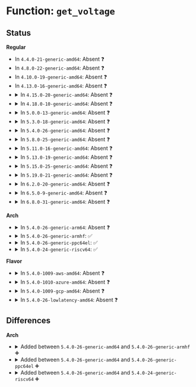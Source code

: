 # Function: <code>get_voltage</code>

## Status
<b>Regular</b>
<ul>
<li>
In <code>4.4.0-21-generic-amd64</code>: Absent ❓
</li>
<li>
In <code>4.8.0-22-generic-amd64</code>: Absent ❓
</li>
<li>
In <code>4.10.0-19-generic-amd64</code>: Absent ❓
</li>
<li>
In <code>4.13.0-16-generic-amd64</code>: Absent ❓
</li>
<li>
<details>
<summary>In <code>4.15.0-20-generic-amd64</code>: Absent ❓</summary>

```json
{
  "name": "get_voltage",
  "collision_type": "Unique Static",
  "inline_type": "Selective",
  "funcs": [
    {
      "addr": 18446744071586864304,
      "name": "get_voltage",
      "external": false,
      "loc": "drivers/thermal/devfreq_cooling.c:177",
      "file": "drivers/thermal/devfreq_cooling.c",
      "inline": "not declared, inlined",
      "caller_inline": [],
      "caller_func": [
        "drivers/thermal/devfreq_cooling.c:devfreq_cooling_get_requested_power"
      ]
    }
  ],
  "symbols": [
    {
      "addr": 18446744071586864304,
      "name": "get_voltage.isra.2",
      "section": ".text",
      "bind": "STB_LOCAL",
      "size": 259
    }
  ]
}
```
</details>
</li>
<li>
<details>
<summary>In <code>4.18.0-10-generic-amd64</code>: Absent ❓</summary>

```json
{
  "name": "get_voltage",
  "collision_type": "Unique Static",
  "inline_type": "Selective",
  "funcs": [
    {
      "addr": 18446744071587157824,
      "name": "get_voltage",
      "external": false,
      "loc": "drivers/thermal/devfreq_cooling.c:177",
      "file": "drivers/thermal/devfreq_cooling.c",
      "inline": "not declared, inlined",
      "caller_inline": [],
      "caller_func": [
        "drivers/thermal/devfreq_cooling.c:devfreq_cooling_get_requested_power"
      ]
    }
  ],
  "symbols": [
    {
      "addr": 18446744071587157824,
      "name": "get_voltage.isra.2",
      "section": ".text",
      "bind": "STB_LOCAL",
      "size": 252
    }
  ]
}
```
</details>
</li>
<li>
<details>
<summary>In <code>5.0.0-13-generic-amd64</code>: Absent ❓</summary>

```json
{
  "name": "get_voltage",
  "collision_type": "Unique Static",
  "inline_type": "Selective",
  "funcs": [
    {
      "addr": 18446744071587337744,
      "name": "get_voltage",
      "external": false,
      "loc": "drivers/thermal/devfreq_cooling.c:177",
      "file": "drivers/thermal/devfreq_cooling.c",
      "inline": "not declared, inlined",
      "caller_inline": [],
      "caller_func": [
        "drivers/thermal/devfreq_cooling.c:devfreq_cooling_get_requested_power"
      ]
    }
  ],
  "symbols": [
    {
      "addr": 18446744071587337744,
      "name": "get_voltage.isra.3",
      "section": ".text",
      "bind": "STB_LOCAL",
      "size": 252
    }
  ]
}
```
</details>
</li>
<li>
<details>
<summary>In <code>5.3.0-18-generic-amd64</code>: Absent ❓</summary>

```json
{
  "name": "get_voltage",
  "collision_type": "Unique Static",
  "inline_type": "Selective",
  "funcs": [
    {
      "addr": 0,
      "name": "get_voltage",
      "external": false,
      "loc": "drivers/thermal/devfreq_cooling.c:177",
      "file": "drivers/thermal/devfreq_cooling.c",
      "inline": "not declared, inlined",
      "caller_inline": [],
      "caller_func": [
        "drivers/thermal/devfreq_cooling.c:devfreq_cooling_get_requested_power"
      ]
    }
  ],
  "symbols": [
    {
      "addr": 18446744071587608432,
      "name": "get_voltage.isra.0",
      "section": ".text",
      "bind": "STB_LOCAL",
      "size": 242
    },
    {
      "addr": 18446744071587610839,
      "name": "get_voltage.isra.0.cold",
      "section": ".text",
      "bind": "STB_LOCAL",
      "size": 52
    }
  ]
}
```
</details>
</li>
<li>
<details>
<summary>In <code>5.4.0-26-generic-amd64</code>: Absent ❓</summary>

```json
{
  "name": "get_voltage",
  "collision_type": "Unique Static",
  "inline_type": "Selective",
  "funcs": [
    {
      "addr": 0,
      "name": "get_voltage",
      "external": false,
      "loc": "drivers/thermal/devfreq_cooling.c:177",
      "file": "drivers/thermal/devfreq_cooling.c",
      "inline": "not declared, inlined",
      "caller_inline": [],
      "caller_func": [
        "drivers/thermal/devfreq_cooling.c:devfreq_cooling_get_requested_power"
      ]
    }
  ],
  "symbols": [
    {
      "addr": 18446744071587811968,
      "name": "get_voltage.isra.0",
      "section": ".text",
      "bind": "STB_LOCAL",
      "size": 242
    },
    {
      "addr": 18446744071587814375,
      "name": "get_voltage.isra.0.cold",
      "section": ".text",
      "bind": "STB_LOCAL",
      "size": 52
    }
  ]
}
```
</details>
</li>
<li>
<details>
<summary>In <code>5.8.0-25-generic-amd64</code>: Absent ❓</summary>

```json
{
  "name": "get_voltage",
  "collision_type": "Unique Static",
  "inline_type": "Selective",
  "funcs": [
    {
      "addr": 0,
      "name": "get_voltage",
      "external": false,
      "loc": "drivers/thermal/devfreq_cooling.c:143",
      "file": "drivers/thermal/devfreq_cooling.c",
      "inline": "not declared, inlined",
      "caller_inline": [],
      "caller_func": [
        "drivers/thermal/devfreq_cooling.c:devfreq_cooling_gen_tables",
        "drivers/thermal/devfreq_cooling.c:devfreq_cooling_power2state",
        "drivers/thermal/devfreq_cooling.c:devfreq_cooling_state2power",
        "drivers/thermal/devfreq_cooling.c:devfreq_cooling_get_requested_power",
        "drivers/thermal/devfreq_cooling.c:devfreq_cooling_get_requested_power"
      ]
    }
  ],
  "symbols": [
    {
      "addr": 18446744071588658608,
      "name": "get_voltage.isra.0",
      "section": ".text",
      "bind": "STB_LOCAL",
      "size": 242
    },
    {
      "addr": 18446744071588661141,
      "name": "get_voltage.isra.0.cold",
      "section": ".text",
      "bind": "STB_LOCAL",
      "size": 52
    }
  ]
}
```
</details>
</li>
<li>
<details>
<summary>In <code>5.11.0-16-generic-amd64</code>: Absent ❓</summary>

```json
{
  "name": "get_voltage",
  "collision_type": "Unique Static",
  "inline_type": "Selective",
  "funcs": [
    {
      "addr": 0,
      "name": "get_voltage",
      "external": false,
      "loc": "drivers/thermal/devfreq_cooling.c:139",
      "file": "drivers/thermal/devfreq_cooling.c",
      "inline": "not declared, inlined",
      "caller_inline": [],
      "caller_func": [
        "drivers/thermal/devfreq_cooling.c:devfreq_cooling_get_requested_power"
      ]
    }
  ],
  "symbols": [
    {
      "addr": 18446744071588687408,
      "name": "get_voltage.isra.0",
      "section": ".text",
      "bind": "STB_LOCAL",
      "size": 242
    },
    {
      "addr": 18446744071591583136,
      "name": "get_voltage.isra.0.cold",
      "section": ".text",
      "bind": "STB_LOCAL",
      "size": 52
    }
  ]
}
```
</details>
</li>
<li>
<details>
<summary>In <code>5.13.0-19-generic-amd64</code>: Absent ❓</summary>

```json
{
  "name": "get_voltage",
  "collision_type": "Unique Static",
  "inline_type": "Full",
  "funcs": [
    {
      "addr": 18446744071588570292,
      "name": "get_voltage",
      "external": false,
      "loc": "drivers/thermal/devfreq_cooling.c:134",
      "file": "drivers/thermal/devfreq_cooling.c",
      "inline": "not declared, inlined",
      "caller_inline": [
        "drivers/thermal/devfreq_cooling.c:devfreq_cooling_get_requested_power"
      ],
      "caller_func": []
    }
  ],
  "symbols": []
}
```
</details>
</li>
<li>
<details>
<summary>In <code>5.15.0-25-generic-amd64</code>: Absent ❓</summary>

```json
{
  "name": "get_voltage",
  "collision_type": "Unique Static",
  "inline_type": "Full",
  "funcs": [
    {
      "addr": 18446744071589244596,
      "name": "get_voltage",
      "external": false,
      "loc": "drivers/thermal/devfreq_cooling.c:134",
      "file": "drivers/thermal/devfreq_cooling.c",
      "inline": "not declared, inlined",
      "caller_inline": [
        "drivers/thermal/devfreq_cooling.c:devfreq_cooling_get_requested_power"
      ],
      "caller_func": []
    }
  ],
  "symbols": []
}
```
</details>
</li>
<li>
<details>
<summary>In <code>5.19.0-21-generic-amd64</code>: Absent ❓</summary>

```json
{
  "name": "get_voltage",
  "collision_type": "Unique Static",
  "inline_type": "Full",
  "funcs": [
    {
      "addr": 18446744071590710548,
      "name": "get_voltage",
      "external": false,
      "loc": "drivers/thermal/devfreq_cooling.c:134",
      "file": "drivers/thermal/devfreq_cooling.c",
      "inline": "not declared, inlined",
      "caller_inline": [
        "drivers/thermal/devfreq_cooling.c:devfreq_cooling_get_requested_power"
      ],
      "caller_func": []
    }
  ],
  "symbols": []
}
```
</details>
</li>
<li>
<details>
<summary>In <code>6.2.0-20-generic-amd64</code>: Absent ❓</summary>

```json
{
  "name": "get_voltage",
  "collision_type": "Unique Static",
  "inline_type": "Full",
  "funcs": [
    {
      "addr": 18446744071592381684,
      "name": "get_voltage",
      "external": false,
      "loc": "drivers/thermal/devfreq_cooling.c:136",
      "file": "drivers/thermal/devfreq_cooling.c",
      "inline": "not declared, inlined",
      "caller_inline": [
        "drivers/thermal/devfreq_cooling.c:devfreq_cooling_get_requested_power"
      ],
      "caller_func": []
    }
  ],
  "symbols": []
}
```
</details>
</li>
<li>
<details>
<summary>In <code>6.5.0-9-generic-amd64</code>: Absent ❓</summary>

```json
{
  "name": "get_voltage",
  "collision_type": "Unique Static",
  "inline_type": "Full",
  "funcs": [
    {
      "addr": 18446744071592809652,
      "name": "get_voltage",
      "external": false,
      "loc": "drivers/thermal/devfreq_cooling.c:136",
      "file": "drivers/thermal/devfreq_cooling.c",
      "inline": "not declared, inlined",
      "caller_inline": [
        "drivers/thermal/devfreq_cooling.c:devfreq_cooling_get_requested_power"
      ],
      "caller_func": []
    }
  ],
  "symbols": []
}
```
</details>
</li>
<li>
<details>
<summary>In <code>6.8.0-31-generic-amd64</code>: Absent ❓</summary>

```json
{
  "name": "get_voltage",
  "collision_type": "Unique Static",
  "inline_type": "Full",
  "funcs": [
    {
      "addr": 18446744071593558580,
      "name": "get_voltage",
      "external": false,
      "loc": "drivers/thermal/devfreq_cooling.c:136",
      "file": "drivers/thermal/devfreq_cooling.c",
      "inline": "not declared, inlined",
      "caller_inline": [
        "drivers/thermal/devfreq_cooling.c:devfreq_cooling_get_requested_power"
      ],
      "caller_func": []
    }
  ],
  "symbols": []
}
```
</details>
</li>
</ul>
<b>Arch</b>
<ul>
<li>
<details>
<summary>In <code>5.4.0-26-generic-arm64</code>: Absent ❓</summary>

```json
{
  "name": "get_voltage",
  "collision_type": "Unique Static",
  "inline_type": "Selective",
  "funcs": [
    {
      "addr": 18446603336501021328,
      "name": "get_voltage",
      "external": false,
      "loc": "drivers/thermal/devfreq_cooling.c:177",
      "file": "drivers/thermal/devfreq_cooling.c",
      "inline": "not declared, inlined",
      "caller_inline": [],
      "caller_func": [
        "drivers/thermal/devfreq_cooling.c:devfreq_cooling_get_requested_power"
      ]
    }
  ],
  "symbols": [
    {
      "addr": 18446603336501021328,
      "name": "get_voltage.isra.0",
      "section": ".text",
      "bind": "STB_LOCAL",
      "size": 288
    }
  ]
}
```
</details>
</li>
<li>
<details>
<summary>In <code>5.4.0-26-generic-armhf</code>: ✅</summary>

```c
long unsigned int get_voltage(struct devfreq * df, long unsigned int freq)
```

```json
{
  "name": "get_voltage",
  "collision_type": "Unique Static",
  "inline_type": "No",
  "funcs": [
    {
      "addr": 3233533684,
      "name": "get_voltage",
      "external": false,
      "loc": "drivers/thermal/devfreq_cooling.c:177",
      "file": "drivers/thermal/devfreq_cooling.c",
      "inline": "seen, unknown",
      "caller_inline": [],
      "caller_func": [
        "drivers/thermal/devfreq_cooling.c:devfreq_cooling_get_requested_power",
        "drivers/thermal/devfreq_cooling.c:get_static_power"
      ]
    }
  ],
  "symbols": [
    {
      "addr": 3233533684,
      "name": "get_voltage",
      "section": ".text",
      "bind": "STB_LOCAL",
      "size": 256
    }
  ]
}
```
</details>
</li>
<li>
<details>
<summary>In <code>5.4.0-26-generic-ppc64el</code>: ✅</summary>

```c
long unsigned int get_voltage(struct devfreq * df, long unsigned int freq)
```

```json
{
  "name": "get_voltage",
  "collision_type": "Unique Static",
  "inline_type": "No",
  "funcs": [
    {
      "addr": 13835058055294504624,
      "name": "get_voltage",
      "external": false,
      "loc": "drivers/thermal/devfreq_cooling.c:177",
      "file": "drivers/thermal/devfreq_cooling.c",
      "inline": "seen, unknown",
      "caller_inline": [],
      "caller_func": [
        "drivers/thermal/devfreq_cooling.c:devfreq_cooling_get_requested_power"
      ]
    }
  ],
  "symbols": [
    {
      "addr": 13835058055294504624,
      "name": "get_voltage",
      "section": ".text",
      "bind": "STB_LOCAL",
      "size": 388
    }
  ]
}
```
</details>
</li>
<li>
<details>
<summary>In <code>5.4.0-24-generic-riscv64</code>: ✅</summary>

```c
long unsigned int get_voltage(struct devfreq * df, long unsigned int freq)
```

```json
{
  "name": "get_voltage",
  "collision_type": "Unique Static",
  "inline_type": "No",
  "funcs": [
    {
      "addr": 18446743936277765454,
      "name": "get_voltage",
      "external": false,
      "loc": "drivers/thermal/devfreq_cooling.c:177",
      "file": "drivers/thermal/devfreq_cooling.c",
      "inline": "seen, unknown",
      "caller_inline": [],
      "caller_func": [
        "drivers/thermal/devfreq_cooling.c:devfreq_cooling_get_requested_power"
      ]
    }
  ],
  "symbols": [
    {
      "addr": 18446743936277765454,
      "name": "get_voltage",
      "section": ".text",
      "bind": "STB_LOCAL",
      "size": 246
    }
  ]
}
```
</details>
</li>
</ul>
<b>Flavor</b>
<ul>
<li>
<details>
<summary>In <code>5.4.0-1009-aws-amd64</code>: Absent ❓</summary>

```json
{
  "name": "get_voltage",
  "collision_type": "Unique Static",
  "inline_type": "Selective",
  "funcs": [
    {
      "addr": 0,
      "name": "get_voltage",
      "external": false,
      "loc": "drivers/thermal/devfreq_cooling.c:177",
      "file": "drivers/thermal/devfreq_cooling.c",
      "inline": "not declared, inlined",
      "caller_inline": [],
      "caller_func": [
        "drivers/thermal/devfreq_cooling.c:devfreq_cooling_get_requested_power"
      ]
    }
  ],
  "symbols": [
    {
      "addr": 18446744071587442944,
      "name": "get_voltage.isra.0",
      "section": ".text",
      "bind": "STB_LOCAL",
      "size": 242
    },
    {
      "addr": 18446744071587445351,
      "name": "get_voltage.isra.0.cold",
      "section": ".text",
      "bind": "STB_LOCAL",
      "size": 52
    }
  ]
}
```
</details>
</li>
<li>
<details>
<summary>In <code>5.4.0-1010-azure-amd64</code>: Absent ❓</summary>

```json
{
  "name": "get_voltage",
  "collision_type": "Unique Static",
  "inline_type": "Selective",
  "funcs": [
    {
      "addr": 0,
      "name": "get_voltage",
      "external": false,
      "loc": "drivers/thermal/devfreq_cooling.c:177",
      "file": "drivers/thermal/devfreq_cooling.c",
      "inline": "not declared, inlined",
      "caller_inline": [],
      "caller_func": [
        "drivers/thermal/devfreq_cooling.c:devfreq_cooling_get_requested_power"
      ]
    }
  ],
  "symbols": [
    {
      "addr": 18446744071587211152,
      "name": "get_voltage.isra.0",
      "section": ".text",
      "bind": "STB_LOCAL",
      "size": 242
    },
    {
      "addr": 18446744071587213559,
      "name": "get_voltage.isra.0.cold",
      "section": ".text",
      "bind": "STB_LOCAL",
      "size": 52
    }
  ]
}
```
</details>
</li>
<li>
<details>
<summary>In <code>5.4.0-1009-gcp-amd64</code>: Absent ❓</summary>

```json
{
  "name": "get_voltage",
  "collision_type": "Unique Static",
  "inline_type": "Selective",
  "funcs": [
    {
      "addr": 0,
      "name": "get_voltage",
      "external": false,
      "loc": "drivers/thermal/devfreq_cooling.c:177",
      "file": "drivers/thermal/devfreq_cooling.c",
      "inline": "not declared, inlined",
      "caller_inline": [],
      "caller_func": [
        "drivers/thermal/devfreq_cooling.c:devfreq_cooling_get_requested_power"
      ]
    }
  ],
  "symbols": [
    {
      "addr": 18446744071587768112,
      "name": "get_voltage.isra.0",
      "section": ".text",
      "bind": "STB_LOCAL",
      "size": 242
    },
    {
      "addr": 18446744071587770519,
      "name": "get_voltage.isra.0.cold",
      "section": ".text",
      "bind": "STB_LOCAL",
      "size": 52
    }
  ]
}
```
</details>
</li>
<li>
<details>
<summary>In <code>5.4.0-26-lowlatency-amd64</code>: Absent ❓</summary>

```json
{
  "name": "get_voltage",
  "collision_type": "Unique Static",
  "inline_type": "Selective",
  "funcs": [
    {
      "addr": 0,
      "name": "get_voltage",
      "external": false,
      "loc": "drivers/thermal/devfreq_cooling.c:177",
      "file": "drivers/thermal/devfreq_cooling.c",
      "inline": "not declared, inlined",
      "caller_inline": [],
      "caller_func": [
        "drivers/thermal/devfreq_cooling.c:devfreq_cooling_get_requested_power"
      ]
    }
  ],
  "symbols": [
    {
      "addr": 18446744071587881424,
      "name": "get_voltage.isra.0",
      "section": ".text",
      "bind": "STB_LOCAL",
      "size": 242
    },
    {
      "addr": 18446744071587883863,
      "name": "get_voltage.isra.0.cold",
      "section": ".text",
      "bind": "STB_LOCAL",
      "size": 52
    }
  ]
}
```
</details>
</li>
</ul>

## Differences
<b>Arch</b>
<ul>
<li>
<details>
<summary>Added between <code>5.4.0-26-generic-amd64</code> and <code>5.4.0-26-generic-armhf</code> ➕</summary>

```c
long unsigned int get_voltage(struct devfreq * df, long unsigned int freq)
```
</details>
</li>
<li>
<details>
<summary>Added between <code>5.4.0-26-generic-amd64</code> and <code>5.4.0-26-generic-ppc64el</code> ➕</summary>

```c
long unsigned int get_voltage(struct devfreq * df, long unsigned int freq)
```
</details>
</li>
<li>
<details>
<summary>Added between <code>5.4.0-26-generic-amd64</code> and <code>5.4.0-24-generic-riscv64</code> ➕</summary>

```c
long unsigned int get_voltage(struct devfreq * df, long unsigned int freq)
```
</details>
</li>
</ul>
